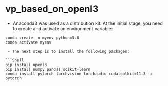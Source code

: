 # vp_based_on_openl3

 - Anaconda3 was used as a distribution kit. At the initial stage, you need to create and activate an environment variable:

```Shell
conda create -n myenv python=3.8
conda activate myenv

 - The next step is to install the following packages:

```Shell
pip install openl3
pip install numpy pandas scikit-learn
conda install pytorch torchvision torchaudio cudatoolkit=11.3 -c pytorch
